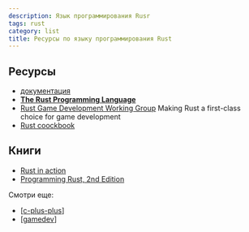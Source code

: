 ```yaml
---
description: Язык программирования Rusr
tags: rust
category: list
title: Ресурсы по языку программирования Rust
---
```

## Ресурсы

- [документация](https://doc.rust-lang.org/stable/book/title-page.html)
- **[The Rust Programming Language](https://doc.rust-lang.org/book/title-page.html)**
- [Rust Game Development Working Group](https://gamedev.rs/) Making Rust a first-class choice for game development
- [Rust coockbook](https://rust-lang-nursery.github.io/rust-cookbook/)

## Книги

- [Rust in action](https://www.manning.com/books/rust-in-action)
- [Programming Rust, 2nd Edition](https://www.oreilly.com/library/view/programming-rust-2nd/9781492052586/)

Смотри еще:

- [[c-plus-plus]]
- [[gamedev]]

[//begin]: # "Autogenerated link references for markdown compatibility"
[c-plus-plus]: c-plus-plus "Ресурсы по языку программирования С/С++"
[gamedev]: gamedev "Gamedev"
[//end]: # "Autogenerated link references"